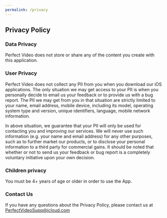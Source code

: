 ```yaml
---
permalink: /privacy
---
```


<meta name="viewport" content="width=device-width, initial-scale=1.0">

## Privacy Policy

### Data Privacy

Perfect Video does not store or share any of the content you create with this application.

### User Privacy

Perfect Video does not collect any PII from you when you
download our iOS applications. 
The only situation we may get access to your PII is when you
personally decide to email us your feedback or to provide us
with a bug report. The PII we may get from you in that situation
are strictly limited to your name, email address, mobile device, including its model, operating system type and version, unique identifiers, language, mobile network information.

In above situation, we guarantee that your PII will only be used
for contacting you and improving our services. We will never
use such information (e.g. your name and email address) for
any other purposes, such as to further market our products, or
to disclose your personal information to a third party for
commercial gains.
It should be noted that whether or not to send us your
feedback or bug report is a completely voluntary initiative
upon your own decision. 

### Children privacy

You must be 4+ years of age or older in order to use the App.

### Contact Us 

If you have any questions about the Privacy Policy, please contact us at [PerfectVideoSupp@icloud.com](mailto:PerfectVideoSupp@icloud.com)